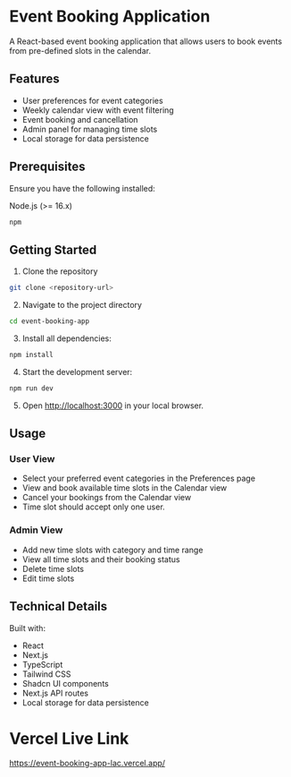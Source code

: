 # Event Booking Application

A React-based event booking application that allows users to book events from pre-defined slots in the calendar.

## Features

- User preferences for event categories
- Weekly calendar view with event filtering
- Event booking and cancellation
- Admin panel for managing time slots
- Local storage for data persistence

## Prerequisites

Ensure you have the following installed:

Node.js (>= 16.x)

```bash
npm 
```

## Getting Started

1. Clone the repository
```bash
git clone <repository-url>
```

2. Navigate to the project directory
```bash
cd event-booking-app
```

3. Install all dependencies:
```bash
npm install
```

4. Start the development server:
```bash
npm run dev
```

5. Open [http://localhost:3000](http://localhost:3080) in your local browser.

## Usage

### User View
- Select your preferred event categories in the Preferences page
- View and book available time slots in the Calendar view
- Cancel your bookings from the Calendar view
- Time slot should accept only one user.

### Admin View
- Add new time slots with category and time range
- View all time slots and their booking status
- Delete time slots
- Edit time slots

## Technical Details

 Built with:
- React
- Next.js
- TypeScript
- Tailwind CSS
- Shadcn UI components
- Next.js API routes
- Local storage for data persistence


# Vercel Live Link
https://event-booking-app-lac.vercel.app/

